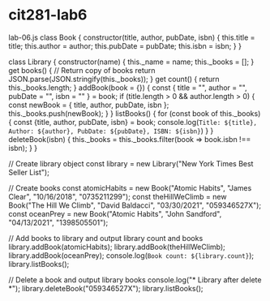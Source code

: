 # cit281-lab6

lab-06.js
class Book {
  constructor(title, author, pubDate, isbn) {
    this.title = title;
    this.author = author;
    this.pubDate = pubDate;
    this.isbn = isbn;
  }
}

class Library {
  constructor(name) {
    this._name = name;
    this._books = [];
  }
  get books() {
    // Return copy of books
    return JSON.parse(JSON.stringify(this._books));
  }
  get count() {
    return this._books.length;
  }
  addBook(book = {}) {
    const { title = "", author = "", pubDate = "", isbn = "" } = book;
    if (title.length > 0 && author.length > 0) {
      const newBook = { title, author, pubDate, isbn };
      this._books.push(newBook);
    }
  }
  listBooks() {
    for (const book of this._books) {
      const {title, author, pubDate, isbn} = book;
      console.log(`Title: ${title}, Author: ${author}, PubDate: ${pubDate}, ISBN: ${isbn}`)
    }
  }
  deleteBook(isbn) {
    this._books = this._books.filter(book => book.isbn !== isbn);
  }
}

// Create library object
const library = new Library("New York Times Best Seller List");

// Create books
const atomicHabits = new Book("Atomic Habits", "James Clear", "10/16/2018", "0735211299");
const theHillWeClimb = new Book("The Hill We Climb", "David Baldacci", "03/30/2021", "059346527X");
const oceanPrey = new Book("Atomic Habits", "John Sandford", "04/13/2021", "1398505501");

// Add books to library and output library count and books
library.addBook(atomicHabits);
library.addBook(theHillWeClimb);
library.addBook(oceanPrey);
console.log(`Book count: ${library.count}`);
library.listBooks();

// Delete a book and output library books
console.log("* Library after delete *");
library.deleteBook("059346527X");
library.listBooks();
